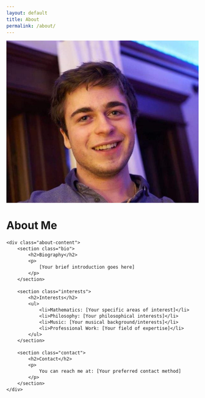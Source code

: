 ```yaml
---
layout: default
title: About
permalink: /about/
---
```


<div class="about-container">
    <div class="about-header">
        <img src="/assets/images/profile.jpg" alt="Profile Picture" class="about-image">
        <h1>About Me</h1>
    </div>
    
    <div class="about-content">
        <section class="bio">
            <h2>Biography</h2>
            <p>
                [Your brief introduction goes here]
            </p>
        </section>
        
        <section class="interests">
            <h2>Interests</h2>
            <ul>
                <li>Mathematics: [Your specific areas of interest]</li>
                <li>Philosophy: [Your philosophical interests]</li>
                <li>Music: [Your musical background/interests]</li>
                <li>Professional Work: [Your field of expertise]</li>
            </ul>
        </section>
        
        <section class="contact">
            <h2>Contact</h2>
            <p>
                You can reach me at: [Your preferred contact method]
            </p>
        </section>
    </div>
</div>